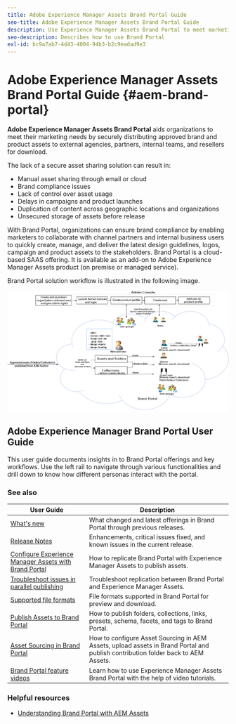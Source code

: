 ```yaml
---
title: Adobe Experience Manager Assets Brand Portal Guide
seo-title: Adobe Experience Manager Assets Brand Portal Guide
description: Use Experience Manager Assets Brand Portal to meet marketing needs by securely distributing approved brand and product assets to external agencies, partners, internal teams, and resellers for download.
seo-description: Describes how to use Brand Portal
exl-id: bc9a7ab7-4d43-4004-94b3-b2c9eadad9e3
---
```

# Adobe Experience Manager Assets Brand Portal Guide {#aem-brand-portal}

**Adobe Experience Manager Assets Brand Portal** aids organizations to meet their marketing needs by securely distributing approved brand and product assets to external agencies, partners, internal teams, and resellers for download.

The lack of a secure asset sharing solution can result in:

* Manual asset sharing through email or cloud
* Brand compliance issues
* Lack of control over asset usage
* Delays in campaigns and product launches
* Duplication of content across geographic locations and organizations
* Unsecured storage of assets before release

With Brand Portal, organizations can ensure brand compliance by enabling marketers to collaborate with channel partners and internal business users to quickly create, manage, and deliver the latest design guidelines, logos, campaign and product assets to the stakeholders.
Brand Portal is a cloud-based SAAS offering. It is available as an add-on to Adobe Experience Manager Assets product (on premise or managed service).

Brand Portal solution workflow is illustrated in the following image.

![](assets/BPWorkflow1.png)

## Adobe Experience Manager Brand Portal User Guide

This user guide documents insights in to Brand Portal offerings and key workflows. Use the left rail to navigate through various functionalities and drill down to know how different personas interact with the portal.

### See also

| User Guide | Description |
|--- |---|
| [What's new](whats-new.md) | What changed and latest offerings in Brand Portal through previous releases. |
| [Release Notes](brand-portal-release-notes.md) | Enhancements, critical issues fixed, and known issues in the current release. |
| [Configure Experience Manager Assets with Brand Portal](../using/configure-aem-assets-with-brand-portal.md) | How to replicate Brand Portal with Experience Manager Assets to publish assets. |
| [Troubleshoot issues in parallel publishing](troubleshoot-parallel-publishing.md) | Troubleshoot replication between Brand Portal and Experience Manager Assets. |
| [Supported file formats](brand-portal-supported-formats.md) | File formats supported in Brand Portal for preview and download. |
| [Publish Assets to Brand Portal](brand-portal-sharing-folders.md) | How to publish folders, collections, links, presets, schema, facets, and tags to Brand Portal. |
| [Asset Sourcing in Brand Portal](brand-portal-asset-sourcing.md) | How to configure Asset Sourcing in AEM Assets, upload assets in Brand Portal and publish contribution folder back to AEM Assets. |
| [Brand Portal feature videos](https://experienceleague.adobe.com/?lang=en&tag=Brand+Portal#recommended/solutions/experience-manager) | Learn how to use Experience Manager Assets Brand Portal with the help of video tutorials. |

### Helpful resources

* [Understanding Brand Portal with AEM Assets](https://experienceleague.adobe.com/docs/experience-manager-brand-portal/using/home.html)
